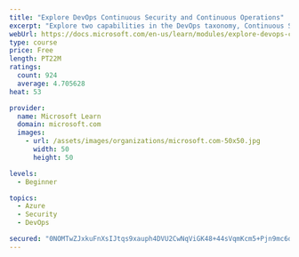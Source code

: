 ```yaml
---
title: "Explore DevOps Continuous Security and Continuous Operations"
excerpt: "Explore two capabilities in the DevOps taxonomy, Continuous Security and Continuous Operations."
webUrl: https://docs.microsoft.com/en-us/learn/modules/explore-devops-continuous-security-operations/
type: course
price: Free
length: PT22M
ratings:
  count: 924
  average: 4.705628
heat: 53

provider:
  name: Microsoft Learn
  domain: microsoft.com
  images:
    - url: /assets/images/organizations/microsoft.com-50x50.jpg
      width: 50
      height: 50

levels:
  - Beginner

topics:
  - Azure
  - Security
  - DevOps

secured: "0NOMTwZJxkuFnXsIJtqs9xauph4DVU2CwNqViGK48+44sVqmKcm5+Pjn9mc6de0slQJS9cPmSvJ/nn3BUI+2m1vzv2yDG8/FpyBt8eua6ecy/gmhS491/BYA/B3KJ8jHdH6cvMjzWPQEynjehRDH8juXFgEbM8fP/XBm0RZhU/LlOwRCqebli/V8XmfhpU646i2PYf9D4LsqDlbfBkge4O4htV7frqjBlgOj/DN7thkfpKUMznVJXpaeCYS3hUO+FLOxpzS66TAQo8HB9dohJ7UBUWBdm8KK/+dNB6pNE4awE/a30EdEbsFWNdrwYDkDQYEqr+fcgJQzFcQ5K8N6MgXKhg0lbZcLVjjCQ7x5uQTM+ZVvHcMN4UfSGwSp6zQYaW3jC1Esn/3vzAeM6+bhDpg5Dwg8X4j9lgI4/Lpb7kA=;zYvf/WGHMAPISfXgp4AOxw=="
---
```


